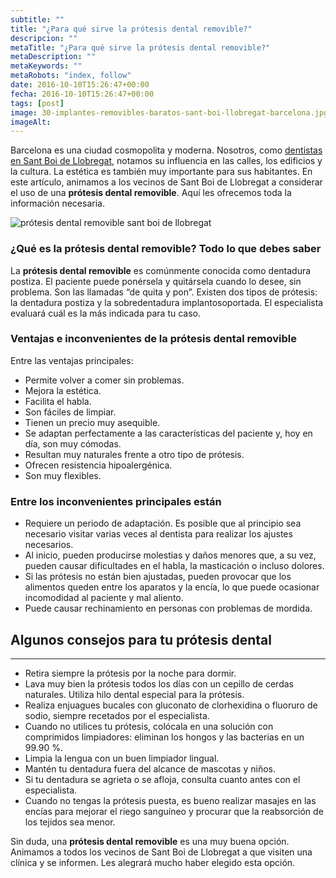 ```yaml
---
subtitle: ""
title: "¿Para qué sirve la prótesis dental removible?"
descripcion: ""
metaTitle: "¿Para qué sirve la prótesis dental removible?"
metaDescription: ""
metaKeywords: ""
metaRobots: "index, follow"
date: 2016-10-10T15:26:47+00:00
fecha: 2016-10-10T15:26:47+00:00
tags: [post]
image: 30-implantes-removibles-baratos-sant-boi-llobregat-barcelona.jpg
imageAlt: 
---
```


Barcelona es una ciudad cosmopolita y moderna. Nosotros, como [dentistas en Sant Boi de Llobregat](http://centredentalbaste.com/), notamos su influencia en las calles, los edificios y la cultura. La estética es también muy importante para sus habitantes. En este artículo, animamos a los vecinos de Sant Boi de Llobregat a considerar el uso de una **prótesis dental removible**. Aquí les ofrecemos toda la información necesaria.

![prótesis dental removible sant boi de llobregat](https://centredentalbaste.com/wp-content/uploads/2016/10/implantes-removibles-baratos-sant-boi-llobregat-barcelona-1200x480.jpg)

### ¿Qué es la prótesis dental removible? Todo lo que debes saber

La **prótesis dental removible** es comúnmente conocida como dentadura postiza. El paciente puede ponérsela y quitársela cuando lo desee, sin problema. Son las llamadas “de quita y pon”. Existen dos tipos de prótesis: la dentadura postiza y la sobredentadura implantosoportada. El especialista evaluará cuál es la más indicada para tu caso.
### Ventajas e inconvenientes de la prótesis dental removible
Entre las ventajas principales:
* Permite volver a comer sin problemas.
* Mejora la estética.
* Facilita el habla.
* Son fáciles de limpiar.
* Tienen un precio muy asequible.
* Se adaptan perfectamente a las características del paciente y, hoy en día, son muy cómodas.
* Resultan muy naturales frente a otro tipo de prótesis.
* Ofrecen resistencia hipoalergénica.
* Son muy flexibles.
### Entre los inconvenientes principales están
* Requiere un periodo de adaptación. Es posible que al principio sea necesario visitar varias veces al dentista para realizar los ajustes necesarios.
* Al inicio, pueden producirse molestias y daños menores que, a su vez, pueden causar dificultades en el habla, la masticación o incluso dolores.
* Si las prótesis no están bien ajustadas, pueden provocar que los alimentos queden entre los aparatos y la encía, lo que puede ocasionar incomodidad al paciente y mal aliento.
* Puede causar rechinamiento en personas con problemas de mordida.

## Algunos consejos para tu prótesis dental
---
* Retira siempre la prótesis por la noche para dormir.
* Lava muy bien la prótesis todos los días con un cepillo de cerdas naturales. Utiliza hilo dental especial para la prótesis.
* Realiza enjuagues bucales con gluconato de clorhexidina o fluoruro de sodio, siempre recetados por el especialista.
* Cuando no utilices tu prótesis, colócala en una solución con comprimidos limpiadores: eliminan los hongos y las bacterias en un 99.90 %.
* Limpia la lengua con un buen limpiador lingual.
* Mantén tu dentadura fuera del alcance de mascotas y niños.
* Si tu dentadura se agrieta o se afloja, consulta cuanto antes con el especialista.
* Cuando no tengas la prótesis puesta, es bueno realizar masajes en las encías para mejorar el riego sanguíneo y procurar que la reabsorción de los tejidos sea menor.

Sin duda, una **prótesis dental removible** es una muy buena opción. Animamos a todos los vecinos de Sant Boi de Llobregat a que visiten una clínica y se informen. Les alegrará mucho haber elegido esta opción.
